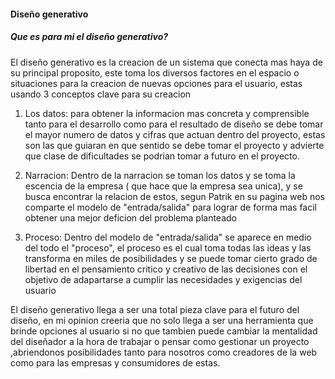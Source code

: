 #### Diseño generativo
##### Que es para mi el diseño generativo?

El diseño generativo es la creacion de un sistema que conecta mas haya de su principal proposito, este toma los diversos factores en el espacio o situaciones para la creacion de nuevas opciones para el usuario, estas usando
3 conceptos clave para su creacion 

1. Los datos: para obtener la informacion mas concreta y comprensible tanto para el desarrollo como para el resultado de diseño se debe tomar el mayor numero de datos y cifras que actuan dentro del proyecto, estas son las que  guiaran en que sentido se debe tomar el proyecto y advierte que clase de dificultades se podrian tomar a futuro en el proyecto.
   
2. Narracion: Dentro de la narracion se toman los datos y se toma la escencia de la empresa ( que hace que la empresa sea unica), y se busca
encontrar la relacion de estos, segun Patrik en su pagina web nos comparte el modelo de "entrada/salida" para lograr de forma mas facil obtener una
mejor deficion del problema planteado

3. Proceso: Dentro del modelo de "entrada/salida" se aparece en medio del todo el "proceso", el proceso es el cual toma todas las ideas y  las transforma en miles de posibilidades y  se  puede tomar cierto grado de libertad en el pensamiento critico y creativo de las decisiones con el objetivo de adapartarse a cumplir las necesidades y exigencias del usuario

El diseño generativo llega a ser una total pieza clave para el futuro del diseño, en mi opinion creeria que no solo llega a ser una herramienta que brinde opciones al usuario si no que tambien puede cambiar la mentalidad del diseñador a la hora de trabajar o pensar como gestionar un proyecto ,abriendonos posibilidades tanto para nosotros como creadores de la web como para las empresas  y consumidores de estas.
